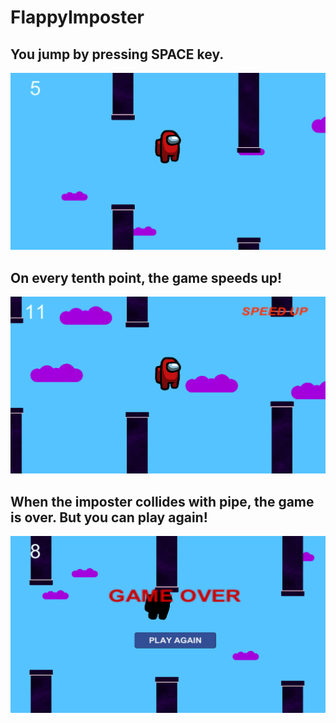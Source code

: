 # FlappyImposter
## You jump by pressing SPACE key.
![flappyimposter1](https://github.com/djordjije11/FlappyImposter/blob/main/readme-images/flappyimposter1.png?raw=true "FlappyImposter1")
## On every tenth point, the game speeds up!
![flappyimposter2](https://github.com/djordjije11/FlappyImposter/blob/main/readme-images/flappyimposter2.png?raw=true "FlappyImposter2")
## When the imposter collides with pipe, the game is over. But you can play again!
![flappyimposter3](https://github.com/djordjije11/FlappyImposter/blob/main/readme-images/flappyimposter3.png?raw=true "FlappyImposter3")
